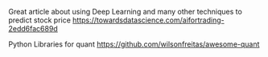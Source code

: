 Great article about using Deep Learning and many other techniques to predict stock price
https://towardsdatascience.com/aifortrading-2edd6fac689d

Python Libraries for quant
https://github.com/wilsonfreitas/awesome-quant
